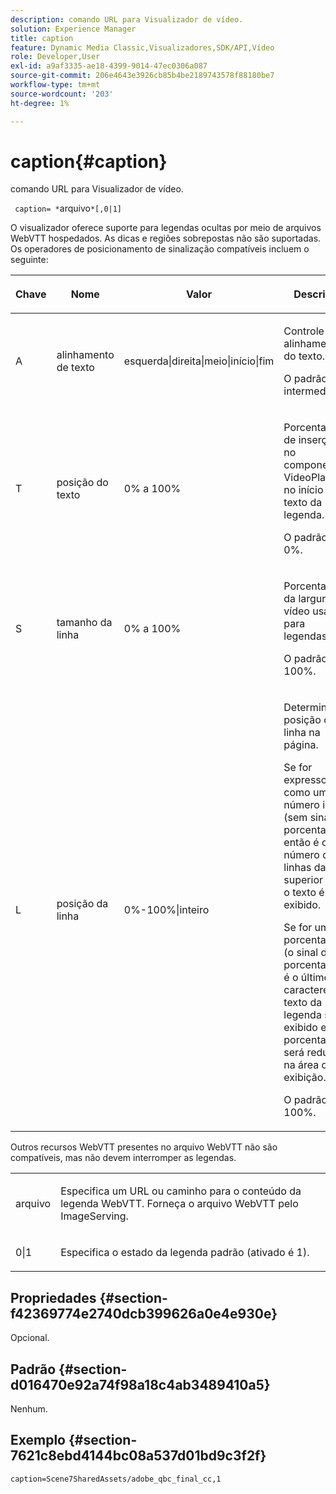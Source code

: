 ```yaml
---
description: comando URL para Visualizador de vídeo.
solution: Experience Manager
title: caption
feature: Dynamic Media Classic,Visualizadores,SDK/API,Vídeo
role: Developer,User
exl-id: a9af3335-ae18-4399-9014-47ec0306a087
source-git-commit: 206e4643e3926cb85b4be2189743578f88180be7
workflow-type: tm+mt
source-wordcount: '203'
ht-degree: 1%

---
```


# caption{#caption}

comando URL para Visualizador de vídeo.

` caption= *`arquivo`*[,0|1]`

O visualizador oferece suporte para legendas ocultas por meio de arquivos WebVTT hospedados. As dicas e regiões sobrepostas não são suportadas. Os operadores de posicionamento de sinalização compatíveis incluem o seguinte:

<table id="table_62D89A06EC9E4E7983D1F26A2C85A621"> 
 <thead> 
  <tr> 
   <th colname="col1" class="entry"> <p>Chave </p> </th> 
   <th colname="col2" class="entry"> <p>Nome </p> </th> 
   <th colname="col3" class="entry"> <p>Valor </p> </th> 
   <th colname="col4" class="entry"> <p>Descrição </p> </th> 
  </tr>
 </thead>
 <tbody> 
  <tr> 
   <td colname="col1"> <p> A </p> </td> 
   <td colname="col2"> <p>alinhamento de texto </p> </td> 
   <td colname="col3"> <p><span class="codeph"> esquerda|direita|meio|início|fim</span> </p> </td> 
   <td colname="col4"> <p> Controle o alinhamento do texto. </p> <p>O padrão é <span class="codeph"> intermediário</span>. </p> </td> 
  </tr> 
  <tr> 
   <td colname="col1"> <p>T </p> </td> 
   <td colname="col2"> <p>posição do texto </p> </td> 
   <td colname="col3"> <p> 0% a 100% </p> </td> 
   <td colname="col4"> <p> Porcentagem de inserção no componente VideoPlayer no início do texto da legenda. </p> <p>O padrão é 0%. </p> </td> 
  </tr> 
  <tr> 
   <td colname="col1"> <p>S </p> </td> 
   <td colname="col2"> <p>tamanho da linha </p> </td> 
   <td colname="col3"> <p> 0% a 100% </p> </td> 
   <td colname="col4"> <p> Porcentagem da largura do vídeo usada para legendas. </p> <p>O padrão é 100%. </p> </td> 
  </tr> 
  <tr> 
   <td colname="col1"> <p>L </p> </td> 
   <td colname="col2"> <p>posição da linha </p> </td> 
   <td colname="col3"> <p> 0%-100%|inteiro </p> </td> 
   <td colname="col4"> <p> Determina a posição da linha na página. </p> <p>Se for expresso como um número inteiro (sem sinal de porcentagem), então é o número de linhas da parte superior onde o texto é exibido. </p> <p>Se for uma porcentagem (o sinal de porcentagem é o último caractere), o texto da legenda será exibido e essa porcentagem será reduzida na área de exibição. </p> <p>O padrão é 100%. </p> </td> 
  </tr> 
 </tbody> 
</table>

Outros recursos WebVTT presentes no arquivo WebVTT não são compatíveis, mas não devem interromper as legendas.

<table id="table_A5BB1C08DA4B425DBD0356C7D3693E75"> 
 <tbody> 
  <tr> 
   <td colname="col1"> <p><span class="codeph"><span class="varname"> arquivo</span></span> </p> </td> 
   <td colname="col2"> <p> Especifica um URL ou caminho para o conteúdo da legenda WebVTT. Forneça o arquivo WebVTT pelo ImageServing. </p> </td> 
  </tr> 
  <tr> 
   <td colname="col1"> <p><span class="codeph"> 0|1</span> </p> </td> 
   <td colname="col2"> <p> Especifica o estado da legenda padrão (ativado é <span class="codeph"> 1</span>). </p> </td> 
  </tr> 
 </tbody> 
</table>

## Propriedades {#section-f42369774e2740dcb399626a0e4e930e}

Opcional.

## Padrão {#section-d016470e92a74f98a18c4ab3489410a5}

Nenhum.

## Exemplo {#section-7621c8ebd4144bc08a537d01bd9c3f2f}

```
caption=Scene7SharedAssets/adobe_qbc_final_cc,1
```
